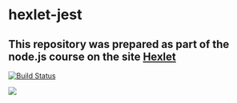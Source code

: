 <h1>hexlet-jest</h1>

<h2>This repository was prepared as part of the node.js course on the site <a href="https://ru.hexlet.io/?ref=248420">Hexlet</a></h2>

<p>

[![Build Status](https://travis-ci.com/polkovnik8976/hexlet-jest.svg?branch=master)](https://travis-ci.com/polkovnik8976/hexlet-jest)

</p>
<p>
<a href="https://asciinema.org/a/Y4OIqpCTVISbb6xyDX5DLAEzV" target="_blank"><img src="https://asciinema.org/a/Y4OIqpCTVISbb6xyDX5DLAEzV.svg" /></a>

</p>
